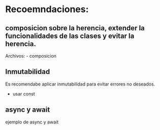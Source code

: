 # Recoemndaciones:

## composicion sobre la herencia, extender la funcionalidades de las clases y evitar la herencia.

Archivos:
    - composicion


## Inmutabilidad
Es recomendabe aplicar inmutabilidad para evitar errores no deseados.
- usar const

## async y await
ejemplo de async y await

